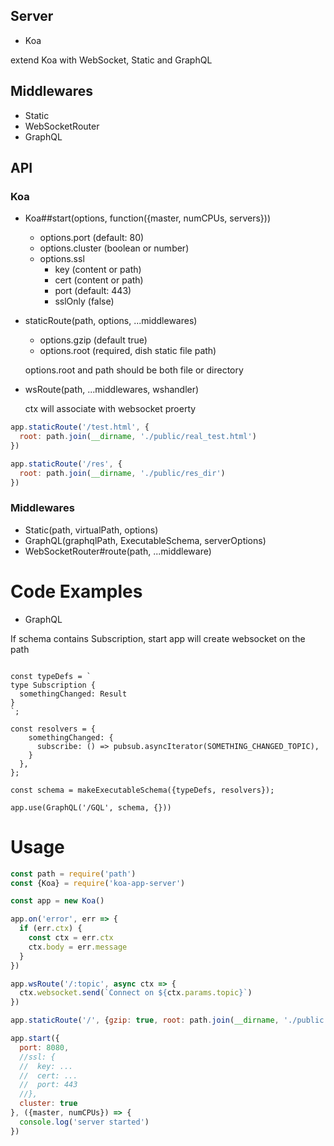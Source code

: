 ## Server
- Koa

extend Koa with WebSocket, Static and GraphQL
## Middlewares
- Static
- WebSocketRouter
- GraphQL

## API
### Koa
 - Koa##start(options, function({master, numCPUs, servers}))
    - options.port (default: 80)
    - options.cluster (boolean or number)
    - options.ssl
      - key (content or path)
      - cert (content or path) 
      - port (default: 443)
      - sslOnly (false) 
  - staticRoute(path, options, ...middlewares)
    - options.gzip (default true)
    - options.root (required, dish static file path)

    options.root and path should be both file or directory

  - wsRoute(path, ...middlewares, wshandler)

    ctx will associate with websocket proerty

```js
app.staticRoute('/test.html', {
  root: path.join(__dirname, './public/real_test.html')
})

app.staticRoute('/res', {
  root: path.join(__dirname, './public/res_dir')
})

```    

### Middlewares
 - Static(path, virtualPath, options)
 - GraphQL(graphqlPath, ExecutableSchema, serverOptions)
 - WebSocketRouter#route(path, ...middleware)

# Code Examples
- GraphQL

If schema contains Subscription, start app will create websocket on the path
```

const typeDefs = `
type Subscription {
  somethingChanged: Result
}
`;

const resolvers = {
    somethingChanged: {
      subscribe: () => pubsub.asyncIterator(SOMETHING_CHANGED_TOPIC),
    }
  },
};

const schema = makeExecutableSchema({typeDefs, resolvers});

app.use(GraphQL('/GQL', schema, {}))

```


# Usage
```js
const path = require('path')
const {Koa} = require('koa-app-server')

const app = new Koa()

app.on('error', err => {
  if (err.ctx) {
    const ctx = err.ctx
    ctx.body = err.message
  }
})

app.wsRoute('/:topic', async ctx => {
  ctx.websocket.send(`Connect on ${ctx.params.topic}`)
})

app.staticRoute('/', {gzip: true, root: path.join(__dirname, './public')})

app.start({
  port: 8080,
  //ssl: {
  //  key: ...
  //  cert: ...
  //  port: 443
  //},
  cluster: true
}, ({master, numCPUs}) => {
  console.log('server started')
})

```